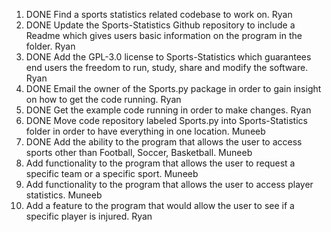 1. DONE Find a sports statistics related codebase to work on. Ryan
1. DONE Update the Sports-Statistics Github repository to include a Readme which gives users basic information on the program in the folder. Ryan
1. DONE Add the GPL-3.0 license to Sports-Statistics which guarantees end users the freedom to run, study, share and modify the software. Ryan 
1. DONE Email the owner of the Sports.py package in order to gain insight on how to get the code running. Ryan
1. DONE Get the example code running in order to make changes. Ryan
1. DONE Move code repository labeled Sports.py into Sports-Statistics folder in order to have everything in one location. Muneeb
1. DONE Add the ability to the program that allows the user to access sports other than Football, Soccer, Basketball. Muneeb
1. Add functionality to the program that allows the user to request a specific team or a specific sport. Muneeb
1. Add functionality to the program that allows the user to access player statistics. Muneeb
1. Add a feature to the program that would allow the user to see if a specific player is injured. Ryan




